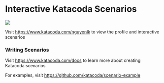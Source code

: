 # Interactive Katacoda Scenarios

[![](http://shields.katacoda.com/katacoda/nguyenlk/count.svg)](https://www.katacoda.com/nguyenlk "Get your profile on Katacoda.com")

Visit https://www.katacoda.com/nguyenlk to view the profile and interactive scenarios

### Writing Scenarios
Visit https://www.katacoda.com/docs to learn more about creating Katacoda scenarios

For examples, visit https://github.com/katacoda/scenario-example
